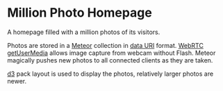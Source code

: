 Million Photo Homepage
======================

A homepage filled with a million photos of its visitors.

Photos are stored in a [Meteor](http://meteor.com) collection in [data URI](https://en.wikipedia.org/wiki/Data_URI_scheme) format. [WebRTC getUserMedia](http://www.html5rocks.com/en/tutorials/webrtc/basics/#toc-mediastream) allows image capture from webcam without Flash. Meteor magically pushes new photos to all connected clients as they are taken.

[d3](http://d3js.org/) pack layout is used to display the photos, relatively larger photos are newer.